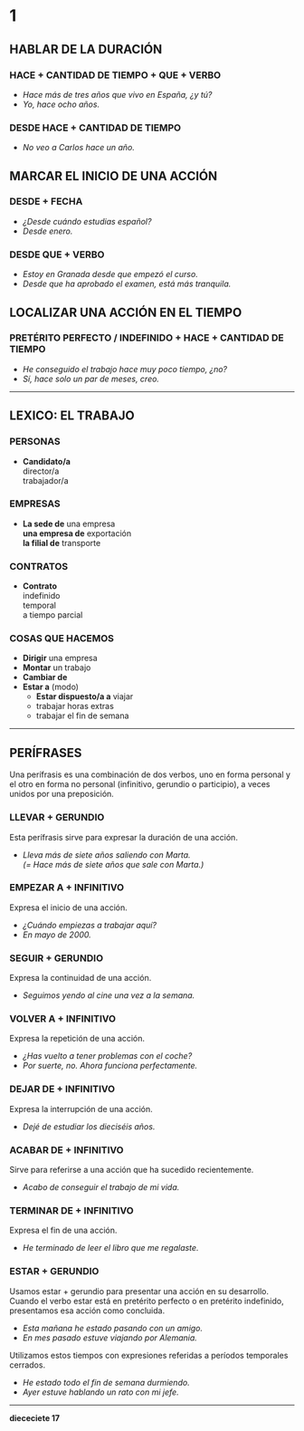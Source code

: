 # 1

## HABLAR DE LA DURACIÓN

### HACE + CANTIDAD DE TIEMPO + QUE + VERBO
- *Hace más de tres años que vivo en España, ¿y tú?*
- *Yo, hace ocho años.*

### DESDE HACE + CANTIDAD DE TIEMPO
- *No veo a Carlos hace un año.*

## MARCAR EL INICIO DE UNA ACCIÓN

### DESDE + FECHA
- *¿Desde cuándo estudias español?*
- *Desde enero.*

### DESDE QUE + VERBO
- *Estoy en Granada desde que empezó el curso.*
- *Desde que ha aprobado el examen, está más tranquila.*

## LOCALIZAR UNA ACCIÓN EN EL TIEMPO

### PRETÉRITO PERFECTO / INDEFINIDO + HACE + CANTIDAD DE TIEMPO
- *He conseguido el trabajo hace muy poco tiempo, ¿no?*
- *Sí, hace solo un par de meses, creo.*

---

## LEXICO: EL TRABAJO

### PERSONAS
- **Candidato/a**  
  director/a  
  trabajador/a

### EMPRESAS
- **La sede de** una empresa  
  **una empresa de** exportación  
  **la filial de** transporte

### CONTRATOS
- **Contrato**  
  indefinido  
  temporal  
  a tiempo parcial

### COSAS QUE HACEMOS
- **Dirigir** una empresa  
- **Montar** un trabajo  
- **Cambiar de**  
- **Estar a** (modo)  
  - **Estar dispuesto/a a** viajar  
  - trabajar horas extras  
  - trabajar el fin de semana  

---

## PERÍFRASES

Una perífrasis es una combinación de dos verbos, uno en forma personal y el otro en forma no personal (infinitivo, gerundio o participio), a veces unidos por una preposición.

### LLEVAR + GERUNDIO
Esta perífrasis sirve para expresar la duración de una acción.
- *Lleva más de siete años saliendo con Marta.*  
  *(= Hace más de siete años que sale con Marta.)*

### EMPEZAR A + INFINITIVO
Expresa el inicio de una acción.
- *¿Cuándo empiezas a trabajar aquí?*  
- *En mayo de 2000.*

### SEGUIR + GERUNDIO
Expresa la continuidad de una acción.
- *Seguimos yendo al cine una vez a la semana.*

### VOLVER A + INFINITIVO
Expresa la repetición de una acción.
- *¿Has vuelto a tener problemas con el coche?*  
- *Por suerte, no. Ahora funciona perfectamente.*

### DEJAR DE + INFINITIVO
Expresa la interrupción de una acción.
- *Dejé de estudiar los dieciséis años.*

### ACABAR DE + INFINITIVO
Sirve para referirse a una acción que ha sucedido recientemente.
- *Acabo de conseguir el trabajo de mi vida.*

### TERMINAR DE + INFINITIVO
Expresa el fin de una acción.
- *He terminado de leer el libro que me regalaste.*

### ESTAR + GERUNDIO
Usamos estar + gerundio para presentar una acción en su desarrollo. Cuando el verbo estar está en pretérito perfecto o en pretérito indefinido, presentamos esa acción como concluida.
- *Esta mañana he estado pasando con un amigo.*  
- *En mes pasado estuve viajando por Alemania.*

Utilizamos estos tiempos con expresiones referidas a períodos temporales cerrados.
- *He estado todo el fin de semana durmiendo.*  
- *Ayer estuve hablando un rato con mi jefe.*  

--- 

**diececiete 17** 